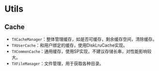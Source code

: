 # Utils
## Cache
- `TXCacheManager`：整体管理缓存，如是否可缓存，剩余缓存空间，清除缓存。
- `TXUserCache`：和用户绑定的缓存，使用DiskLruCache实现。
- `TXCommonCache`：通用缓存，使用SP实现，不建议存储长串，对性能影响较大。
- `TXFileManager`：文件管理，用于获取各种目录。
